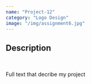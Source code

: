 ```yaml
---
name: "Project-12"
category: "Logo Design"
image: "/img/assignment6.jpg"
---
```


<h2 class='text-xl font-bold'>Description</h2>
<br>
<p>Full text that decribe my project</p>